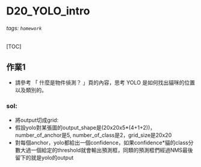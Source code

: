 # D20_YOLO_intro
###### tags: `homework`
[TOC]
## 作業1
- 請參考 「 什麼是物件偵測？ 」頁的內容，思考 YOLO 是如何找出貓咪的位置以及類別的。
### sol:
- 將output切成grid:
- 假設yolo對某張圖的output_shape是(20x20x5*(4+1+2))，number_of_anchor是5, number_of_class是2，grid_size是20x20
- 對每個anchor，yolo都給出一個confidence，如果confidence*貓的class分數大過一個給定的threshold就會輸出預測框，同類的預測框們經過NMS最後留下的就是yolo的output